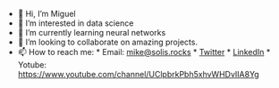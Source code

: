 - 👋 Hi, I’m Miguel
- 👀 I’m interested in data science
- 🌱 I’m currently learning neural networks
- 💞️ I’m looking to collaborate on amazing projects.
- 📫 How to reach me:
          * Email: mike@solis.rocks
          * [Twitter](https://twitter.com/elviajeligero)
          * [LinkedIn](https://www.linkedin.com/in/miguel-solis-52381a24/)
          * Yotube: https://www.youtube.com/channel/UClpbrkPbh5xhvWHDvIIA8Yg

<!---
homosapienssapiens/homosapienssapiens is a ✨ special ✨ repository because its `README.md` (this file) appears on your GitHub profile.
You can click the Preview link to take a look at your changes.
--->
